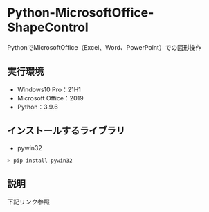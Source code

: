 # Python-MicrosoftOffice-ShapeControl
PythonでMicrosoftOffice（Excel、Word、PowerPoint）での図形操作

## 実行環境
- Windows10 Pro：21H1
- Microsoft Office：2019
- Python：3.9.6

## インストールするライブラリ
- pywin32
```powershell
> pip install pywin32
```

## 説明
下記リンク参照<br>
[]()
